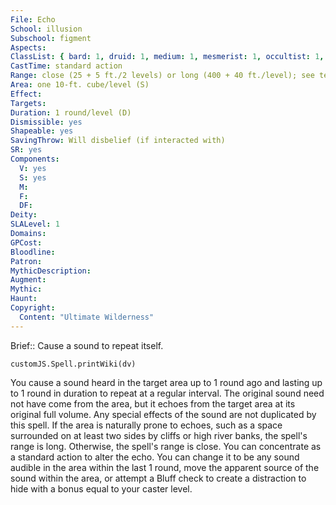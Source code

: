 ```yaml
---
File: Echo
School: illusion
Subschool: figment
Aspects: 
ClassList: { bard: 1, druid: 1, medium: 1, mesmerist: 1, occultist: 1, psychic: 1, ranger: 1, spiritualist: 1, witch: 1 }
CastTime: standard action
Range: close (25 + 5 ft./2 levels) or long (400 + 40 ft./level); see text
Area: one 10-ft. cube/level (S)
Effect: 
Targets: 
Duration: 1 round/level (D)
Dismissible: yes
Shapeable: yes
SavingThrow: Will disbelief (if interacted with)
SR: yes
Components:
  V: yes
  S: yes
  M: 
  F: 
  DF: 
Deity: 
SLALevel: 1
Domains: 
GPCost: 
Bloodline: 
Patron: 
MythicDescription: 
Augment: 
Mythic: 
Haunt: 
Copyright:
  Content: "Ultimate Wilderness"
---
```

Brief:: Cause a sound to repeat itself.

```dataviewjs
customJS.Spell.printWiki(dv)
```

You cause a sound heard in the target area up to 1 round ago and lasting up to 1 round in duration to repeat at a regular interval. The original sound need not have come from the area, but it echoes from the target area at its original full volume. Any special effects of the sound are not duplicated by this spell. If the area is naturally prone to echoes, such as a space surrounded on at least two sides by cliffs or high river banks, the spell's range is long. Otherwise, the spell's range is close.  You can concentrate as a standard action to alter the echo. You can change it to be any sound audible in the area within the last 1 round, move the apparent source of the sound within the area, or attempt a Bluff check to create a distraction to hide with a bonus equal to your caster level.
